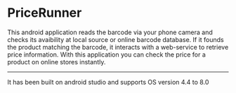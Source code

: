 # PriceRunner
 



This android application reads the barcode via your phone camera and checks its avaibility at local source or online barcode database.
If it founds the product matching the barcode, it interacts with a web-service to retrieve price information.
With this application you can check the price for a product on online stores instantly.

_______

It has been built on android studio and supports OS version 4.4 to 8.0
